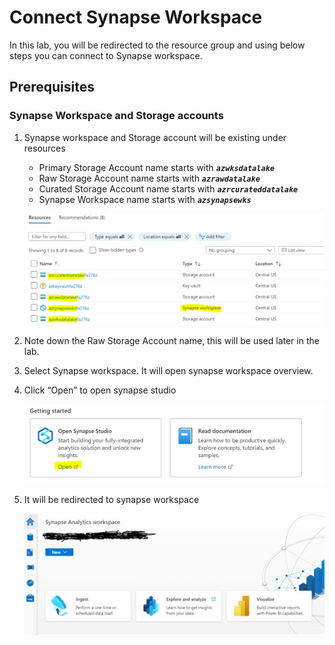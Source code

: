 # Connect Synapse Workspace

In this lab, you will be redirected to the resource group and using below steps you can connect to Synapse workspace.

## Prerequisites

### Synapse Workspace and Storage accounts

1. Synapse workspace and Storage account will be existing under resources

    -	Primary Storage Account name starts with **_``azwksdatalake``_**
    -	Raw Storage Account name starts with **_``azrawdatalake``_** 
    -	Curated Storage Account name starts with **_``azrcurateddatalake``_** 
    -	Synapse Workspace name starts with **_``azsynapsewks``_** 
    
    
    ![storage](./assets/1_chk_storage_accounts.jpg "Select storage accounts")

2. Note down the Raw Storage Account name, this will be used later in the lab.

4. Select Synapse workspace. It will open synapse workspace overview.

6. Click “Open” to open synapse studio

    ![ws](./assets/2_open_ws.jpg "open WS")

5. It will be redirected to synapse workspace 

    ![viewws](./assets/3_ws.jpg "view WS")
